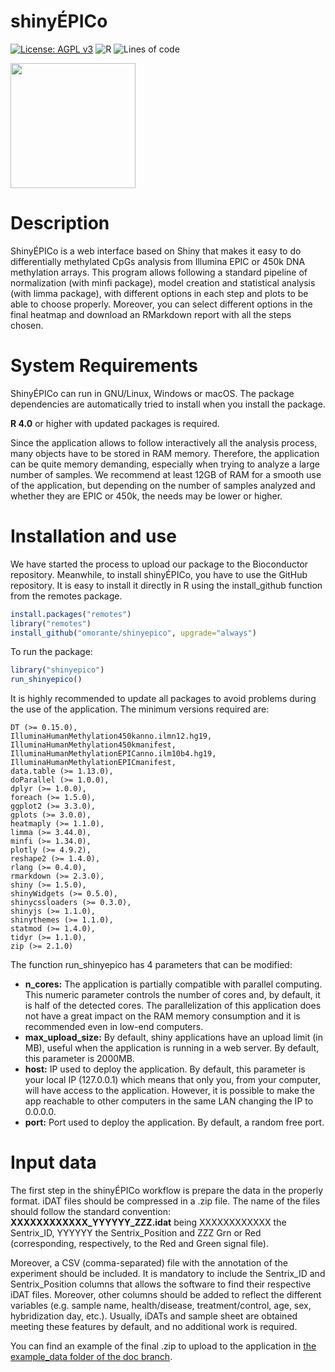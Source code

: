 shinyÉPICo
================

<!-- README.md is generated from README.Rmd. Please edit that file -->

<!-- badges: start -->

[![License: AGPL
v3](https://img.shields.io/badge/License-AGPL%20v3-blue.svg)](https://www.gnu.org/licenses/agpl-3.0)
![R](https://github.com/omorante/shinyepico/workflows/R/badge.svg)
![Lines of code](https://img.shields.io/tokei/lines/github/omorante/shinyepico)
<!-- badges: end -->

<img src="https://github.com/omorante/shinyepico/blob/master/inst/images/logo.png" width="200px" />

# Description

ShinyÉPICo is a web interface based on Shiny that makes it easy to do
differentially methylated CpGs analysis from Illumina EPIC or 450k DNA
methylation arrays. This program allows following a standard pipeline of
normalization (with minfi package), model creation and statistical
analysis (with limma package), with different options in each step and
plots to be able to choose properly. Moreover, you can select different
options in the final heatmap and download an RMarkdown report with all
the steps chosen.

# System Requirements

ShinyÉPICo can run in GNU/Linux, Windows or macOS. The package
dependencies are automatically tried to install when you install the
package.

**R 4.0** or higher with updated packages is required.

Since the application allows to follow interactively all the analysis
process, many objects have to be stored in RAM memory. Therefore, the
application can be quite memory demanding, especially when trying to
analyze a large number of samples. We recommend at least 12GB of RAM for
a smooth use of the application, but depending on the number of samples
analyzed and whether they are EPIC or 450k, the needs may be lower or
higher.

# Installation and use

We have started the process to upload our package to the Bioconductor repository. Meanwhile, to install shinyÉPICo, you have to use the GitHub repository. It is easy to install it directly in R using the install\_github function from the remotes package.

``` r
install.packages("remotes")
library("remotes")
install_github("omorante/shinyepico", upgrade="always")
```

To run the package:

``` r
library("shinyepico")
run_shinyepico()
```

It is highly recommended to update all packages to avoid problems during the use of the application. The minimum
versions required are:

    DT (>= 0.15.0),
    IlluminaHumanMethylation450kanno.ilmn12.hg19,
    IlluminaHumanMethylation450kmanifest,
    IlluminaHumanMethylationEPICanno.ilm10b4.hg19,
    IlluminaHumanMethylationEPICmanifest,
    data.table (>= 1.13.0),
    doParallel (>= 1.0.0),
    dplyr (>= 1.0.0),
    foreach (>= 1.5.0),
    ggplot2 (>= 3.3.0),
    gplots (>= 3.0.0),
    heatmaply (>= 1.1.0),
    limma (>= 3.44.0),
    minfi (>= 1.34.0),
    plotly (>= 4.9.2),
    reshape2 (>= 1.4.0),
    rlang (>= 0.4.0),
    rmarkdown (>= 2.3.0),
    shiny (>= 1.5.0),
    shinyWidgets (>= 0.5.0),
    shinycssloaders (>= 0.3.0),
    shinyjs (>= 1.1.0),
    shinythemes (>= 1.1.0),
    statmod (>= 1.4.0),
    tidyr (>= 1.1.0),
    zip (>= 2.1.0)

The function run\_shinyepico has 4 parameters that can be modified:

  - **n\_cores:** The application is partially compatible with parallel
    computing. This numeric parameter controls the number of cores and,
    by default, it is half of the detected cores. The parallelization of
    this application does not have a great impact on the RAM memory
    consumption and it is recommended even in low-end computers.
  - **max\_upload\_size:** By default, shiny applications have an upload
    limit (in MB), useful when the application is running in a web
    server. By default, this parameter is 2000MB.
  - **host:** IP used to deploy the application. By default, this
    parameter is your local IP (127.0.0.1) which means that only you,
    from your computer, will have access to the application. However, it
    is possible to make the app reachable to other computers in the same
    LAN changing the IP to 0.0.0.0.
  - **port:** Port used to deploy the application. By default, a random
    free port.

# Input data

The first step in the shinyÉPICo workflow is prepare the data in the
properly format. iDAT files should be compressed in a .zip file. The
name of the files should follow the standard convention:
**XXXXXXXXXXXX\_YYYYYY\_ZZZ.idat** being XXXXXXXXXXXX the Sentrix\_ID,
YYYYYY the Sentrix\_Position and ZZZ Grn or Red (corresponding,
respectively, to the Red and Green signal file).

Moreover, a CSV (comma-separated) file with the annotation of the
experiment should be included. It is mandatory to include the
Sentrix\_ID and Sentrix\_Position columns that allows the software to
find their respective iDAT files. Moreover, other columns should be
added to reflect the different variables (e.g. sample name,
health/disease, treatment/control, age, sex, hybridization day, etc.).
Usually, iDATs and sample sheet are obtained meeting these features by
default, and no additional work is required.

You can find an example of the final .zip to
upload to the application in [the example\_data folder of the doc branch](https://github.com/omorante/shinyepico/blob/doc/example_data/Li_NAR_2019.zip).

